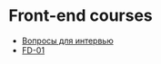 <h1>
    Front-end courses
</h1>

<ul>
    <li>
        <a href="interview/js/1/Questions.md">Вопросы для интервью</a>
    </li>
    <li>
        <a href="FD-01/MAIN.md">FD-01</a>
    </li>
</ul>